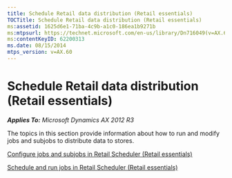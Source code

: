 ```yaml
---
title: Schedule Retail data distribution (Retail essentials)
TOCTitle: Schedule Retail data distribution (Retail essentials)
ms:assetid: 1625d6e1-71ba-4c9b-a1c0-186ea1b9271b
ms:mtpsurl: https://technet.microsoft.com/en-us/library/Dn716049(v=AX.60)
ms:contentKeyID: 62200313
ms.date: 08/15/2014
mtps_version: v=AX.60
---
```


# Schedule Retail data distribution (Retail essentials) 


_**Applies To:** Microsoft Dynamics AX 2012 R3_

The topics in this section provide information about how to run and modify jobs and subjobs to distribute data to stores.

[Configure jobs and subjobs in Retail Scheduler (Retail essentials)](configure-jobs-and-subjobs-in-retail-scheduler-retail-essentials.md)

[Schedule and run jobs in Retail Scheduler (Retail essentials)](schedule-and-run-jobs-in-retail-scheduler-retail-essentials.md)

  



